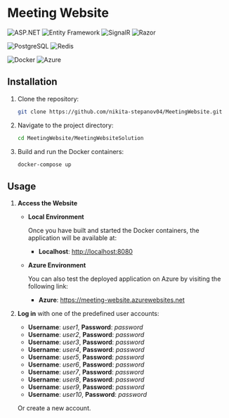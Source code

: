 # Meeting Website

![ASP.NET](https://img.shields.io/badge/ASP.NET-512BD4?style=for-the-badge&logo=dotnet&logoColor=white)
![Entity Framework](https://img.shields.io/badge/Entity%20Framework-512BD4?style=for-the-badge&logo=entity-framework&logoColor=white)
![SignalR](https://img.shields.io/badge/SignalR-512BD4?style=for-the-badge&logo=signalr&logoColor=white)
![Razor](https://img.shields.io/badge/Razor-512BD4?style=for-the-badge&logo=razor-pages&logoColor=white)

![PostgreSQL](https://img.shields.io/badge/PostgreSQL-4169E1?style=for-the-badge&logo=postgresql&logoColor=white)
![Redis](https://img.shields.io/badge/Redis-DC382D?style=for-the-badge&logo=redis&logoColor=white)

![Docker](https://img.shields.io/badge/Docker-2496ED?style=for-the-badge&logo=docker&logoColor=white)
![Azure](https://img.shields.io/badge/Microsoft%20Azure-0078D4?style=for-the-badge&logo=microsoft-azure&logoColor=white)

## Installation

1. Clone the repository:
    ```bash
    git clone https://github.com/nikita-stepanov04/MeetingWebsite.git
    ```
2. Navigate to the project directory:
    ```bash
    cd MeetingWebsite/MeetingWebsiteSolution
    ```
3. Build and run the Docker containers:
    ```bash
    docker-compose up
    ```

## Usage

1. **Access the Website**

    - **Local Environment**

        Once you have built and started the Docker containers, the application will be available at:

        - **Localhost**: <http://localhost:8080>

    - **Azure Environment**

        You can also test the deployed application on Azure by visiting the following link:

        - **Azure**: <https://meeting-website.azurewebsites.net>

2. **Log in** with one of the predefined user accounts:
   - **Username**: *user1*, **Password**: *password*
   - **Username**: *user2*, **Password**: *password*
   - **Username**: *user3*, **Password**: *password*
   - **Username**: *user4*, **Password**: *password*
   - **Username**: *user5*, **Password**: *password*
   - **Username**: *user6*, **Password**: *password*
   - **Username**: *user7*, **Password**: *password*
   - **Username**: *user8*, **Password**: *password*
   - **Username**: *user9*, **Password**: *password*
   - **Username**: *user10*, **Password**: *password*

   Or create a new account.


